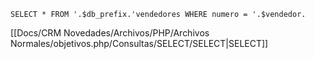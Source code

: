 `SELECT * FROM '.$db_prefix.'vendedores WHERE numero = '.$vendedor. `

[[Docs/CRM Novedades/Archivos/PHP/Archivos Normales/objetivos.php/Consultas/SELECT/SELECT|SELECT]]